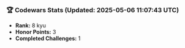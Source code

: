 ### 🏆 Codewars Stats (Updated: 2025-05-06 11:07:43 UTC)

- **Rank:** 8 kyu
- **Honor Points:** 3
- **Completed Challenges:** 1
